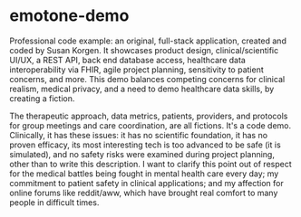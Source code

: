 # emotone-demo
Professional code example: an original, full-stack application, created and coded by Susan Korgen. It showcases product design, clinical/scientific UI/UX, a REST API, back end database access, healthcare data interoperability via FHIR, agile project planning, sensitivity to patient concerns, and more. This demo balances competing concerns for clinical realism, medical privacy, and a need to demo healthcare data skills, by creating a fiction. 

The therapeutic approach, data metrics, patients, providers, and protocols for group meetings and care coordination, are all fictions.  It's a code demo. Clinically, it has these issues: it has no scientific foundation, it has no proven efficacy, its most interesting tech is too advanced to be safe (it is simulated), and no safety risks were examined during project planning, other than to write this description. I want to clarify this point out of respect for the medical battles being fought in mental health care every day; my commitment to patient safety in clinical applications; and my affection for online forums like reddit/aww, which have brought real comfort to many people in difficult times.
